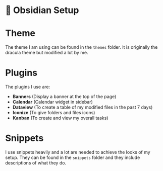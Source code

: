 # 📝 Obsidian Setup 

# Theme
The theme I am using can be found in the `themes` folder. It is originally the dracula theme but modified a lot by me.

# Plugins
The plugins I use are:
- **Banners** (Display a banner at the top of the page)
- **Calendar** (Calendar widget in sidebar)
- **Dataview** (To create a table of my modified files in the past 7 days)
- **Iconize** (To give folders and files icons)
- **Kanban** (To create and view my overall tasks)

# Snippets
I use snippets heavily and a lot are needed to achieve the looks of my setup. They can be found in the `snippets` folder and they include descriptions of what they do.
